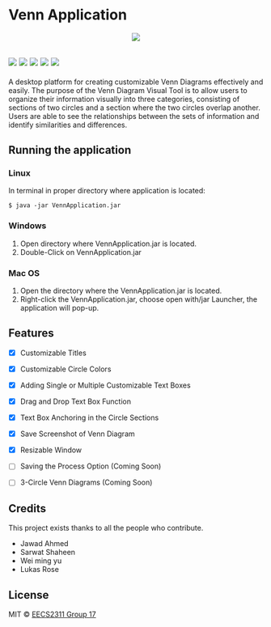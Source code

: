 # Venn Application
  <p align="center">
  <img src="https://www.pitango.com//data/upl/companies/venn%20300x300_transparent%20background.png" /></a>
 
 <img src="https://img.shields.io/badge/build-passing-brightgreen" /></a>
 <img src="https://img.shields.io/badge/Code%20Coverage-97%25-brightgreen" /></a>
  <img src="https://img.shields.io/badge/Code%20Language-Java-9cf" /></a>
  <img src="https://img.shields.io/badge/Code%20Style-Standard-brightgreen" /></a>
  <img src="https://img.shields.io/badge/Version-1.2.0-blue" /></a>
 ---
A desktop platform for creating customizable Venn Diagrams effectively and easily. The purpose of the Venn Diagram Visual Tool is to allow users to organize their information visually into three categories, consisting of sections of two circles and a section where the two circles overlap another. Users are	able to see the relationships between the sets of information and identify similarities and differences.

## Running the application

### Linux
In terminal in proper directory where application is located:
```
$ java -jar VennApplication.jar
```
### Windows
1. Open directory where VennApplication.jar is located.
2. Double-Click on VennApplication.jar
### Mac OS
1. Open the directory where the VennApplication.jar is located.
2. Right-click the VennApplication.jar, choose open with/jar Launcher, the application will pop-up.
## Features
- [x] Customizable Titles
- [x] Customizable Circle Colors
- [x] Adding Single or Multiple Customizable Text Boxes
- [x] Drag and Drop Text Box Function
- [x] Text Box Anchoring in the Circle Sections
- [x] Save Screenshot of Venn Diagram 
- [x] Resizable Window
- [ ] Saving the Process Option (Coming Soon)
- [ ] 3-Circle Venn Diagrams (Coming Soon)


## Credits
This project exists thanks to all the people who contribute.
<a href="https://github.com/badges/shields/graphs/contributors"></a>
* Jawad Ahmed
* Sarwat Shaheen
* Wei ming yu
* Lukas Rose


## License

MIT © [EECS2311 Group 17]()
